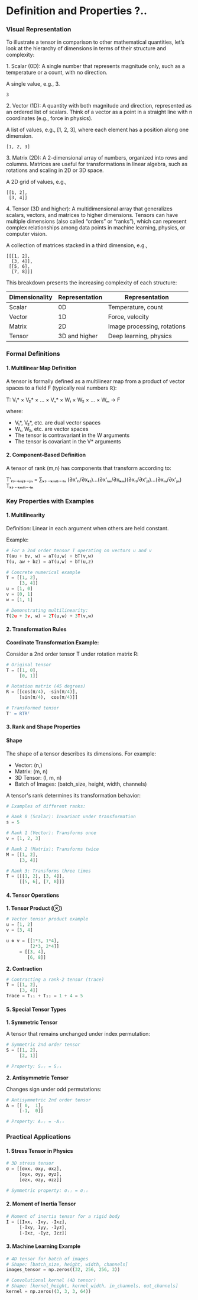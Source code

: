 # Definition and Properties ?..

### Visual Representation

To illustrate a tensor in comparison to other mathematical quantities, let’s look at the hierarchy of dimensions in terms of their structure and complexity:

1\. Scalar (0D): A single number that represents magnitude only, such as a temperature or a count, with no direction.

A single value, e.g., 3.

```
3
```

2\. Vector (1D): A quantity with both magnitude and direction, represented as an ordered list of scalars. Think of a vector as a point in a straight line with n coordinates (e.g., force in physics).

A list of values, e.g., \[1, 2, 3], where each element has a position along one dimension.

```
[1, 2, 3]
```

3\. Matrix (2D): A 2-dimensional array of numbers, organized into rows and columns. Matrices are useful for transformations in linear algebra, such as rotations and scaling in 2D or 3D space.

A 2D grid of values, e.g.,

```
[[1, 2],
 [3, 4]]
```

4\. Tensor (3D and higher): A multidimensional array that generalizes scalars, vectors, and matrices to higher dimensions. Tensors can have multiple dimensions (also called “orders” or “ranks”), which can represent complex relationships among data points in machine learning, physics, or computer vision.

A collection of matrices stacked in a third dimension, e.g.,

```
[[[1, 2],
  [3, 4]],
 [[5, 6],
  [7, 8]]]
```

This breakdown presents the increasing complexity of each structure:

| Dimensionality | Representation | Representation              |
| -------------- | -------------- | --------------------------- |
| Scalar         | 0D             | Temperature, count          |
| Vector         | 1D             | Force, velocity             |
| Matrix         | 2D             | Image processing, rotations |
| Tensor         | 3D and higher  | Deep learning, physics      |

### Formal Definitions

#### 1. Multilinear Map Definition

A tensor is formally defined as a multilinear map from a product of vector spaces to a field F (typically real numbers ℝ):

T: V₁\* × V₂\* × ... × Vₙ\* × W₁ × W₂ × ... × Wₘ → F

where:

* V₁\*, V₂\*, etc. are dual vector spaces
* W₁, W₂, etc. are vector spaces
* The tensor is contravariant in the W arguments
* The tensor is covariant in the V\* arguments

#### 2. Component-Based Definition

A tensor of rank (m,n) has components that transform according to:

T'ᵢ₁...ᵢₘⱼ₁...ⱼₙ = ∑ₖ₁...ₖₘₗ₁...ₗₙ (∂x'ᵢ₁/∂xₖ₁)...(∂x'ᵢₘ/∂xₖₘ)(∂xₗ₁/∂x'ⱼ₁)...(∂xₗₙ/∂x'ⱼₙ) Tₖ₁...ₖₘₗ₁...ₗₙ

### Key Properties with Examples

#### 1. Multilinearity

Definition: Linear in each argument when others are held constant.

Example:

```python
# For a 2nd order tensor T operating on vectors u and v
T(au + bv, w) = aT(u,w) + bT(v,w)
T(u, aw + bz) = aT(u,w) + bT(u,z)

# Concrete numerical example
T = [[1, 2],
     [3, 4]]
u = [1, 0]
v = [0, 1]
w = [1, 1]

# Demonstrating multilinearity:
T(2u + 3v, w) = 2T(u,w) + 3T(v,w)
```

#### 2. Transformation Rules

**Coordinate Transformation Example:**

Consider a 2nd order tensor T under rotation matrix R:

```python
# Original tensor
T = [[1, 0],
     [0, 1]]

# Rotation matrix (45 degrees)
R = [[cos(π/4), -sin(π/4)],
     [sin(π/4),  cos(π/4)]]

# Transformed tensor
T' = RTRᵀ
```

#### 3. Rank and Shape Properties

#### Shape

The shape of a tensor describes its dimensions. For example:

* Vector: (n,)
* Matrix: (m, n)
* 3D Tensor: (l, m, n)
* Batch of Images: (batch\_size, height, width, channels)

A tensor's rank determines its transformation behavior:

```python
# Examples of different ranks:

# Rank 0 (Scalar): Invariant under transformation
s = 5

# Rank 1 (Vector): Transforms once
v = [1, 2, 3]

# Rank 2 (Matrix): Transforms twice
M = [[1, 2],
     [3, 4]]

# Rank 3: Transforms three times
T = [[[1, 2], [3, 4]],
     [[5, 6], [7, 8]]]
```

#### 4. Tensor Operations

**1. Tensor Product (⊗)**

```python
# Vector tensor product example
u = [1, 2]
v = [3, 4]

u ⊗ v = [[1*3, 1*4],
         [2*3, 2*4]]
     = [[3, 4],
        [6, 8]]
```

**2. Contraction**

```python
# Contracting a rank-2 tensor (trace)
T = [[1, 2],
     [3, 4]]
Trace = T₁₁ + T₂₂ = 1 + 4 = 5
```

#### 5. Special Tensor Types

**1. Symmetric Tensor**

A tensor that remains unchanged under index permutation:

```python
# Symmetric 2nd order tensor
S = [[1, 2],
     [2, 1]]

# Property: Sᵢⱼ = Sⱼᵢ
```

**2. Antisymmetric Tensor**

Changes sign under odd permutations:

```python
# Antisymmetric 2nd order tensor
A = [[ 0,  1],
     [-1,  0]]

# Property: Aᵢⱼ = -Aⱼᵢ
```

### Practical Applications

#### 1. Stress Tensor in Physics

```python
# 3D stress tensor
σ = [[σxx, σxy, σxz],
     [σyx, σyy, σyz],
     [σzx, σzy, σzz]]

# Symmetric property: σᵢⱼ = σⱼᵢ
```

#### 2. Moment of Inertia Tensor

```python
# Moment of inertia tensor for a rigid body
I = [[Ixx, -Ixy, -Ixz],
     [-Ixy, Iyy, -Iyz],
     [-Ixz, -Iyz, Izz]]
```

#### 3. Machine Learning Example

```python
# 4D tensor for batch of images
# Shape: [batch_size, height, width, channels]
images_tensor = np.zeros((32, 256, 256, 3))

# Convolutional kernel (4D tensor)
# Shape: [kernel_height, kernel_width, in_channels, out_channels]
kernel = np.zeros((3, 3, 3, 64))
```
